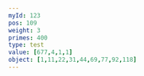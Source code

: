 ```yaml
---
myId: 123
pos: 109
weight: 3
primes: 400
type: test
value: [677,4,1,1]
object: [1,11,22,31,44,69,77,92,118]
---
```


